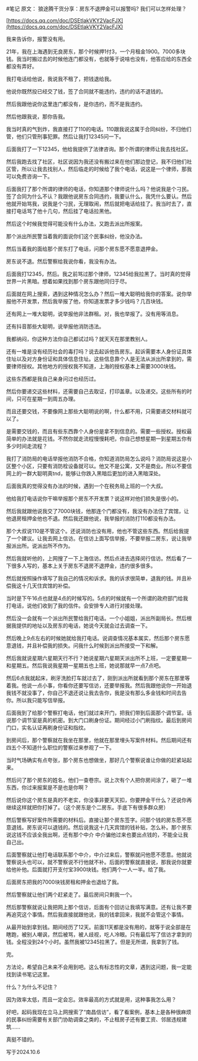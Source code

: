 #笔记 
原文：
狼途腾干货分享：房东不退押金可以报警吗? 我们可以怎样处理？

[https://docs.qq.com/doc/DSEtIakVKY2VacFJX](https://docs.qq.com/doc/DSEtIakVKY2VacFJX)

我来告诉你，报警没有用。

21年，我在上海遇到无良房东，那个时候押1付3，一个月租金1900。7000多块钱。我当时搬过去的时候他连门都没有，也就等于说啥也没有，他答应给的东西全都没有弄好。

我打电话给他说，我说我不租了，把钱退给我。

他说你既然投已经交了钱，签了合同就不能违约，违约的话不退钱的。

然后我跟他说你这里连门都没有，是你违约，而不是我违约。

然后他跟我说，那你告我。

我当时真的气到炸，我直接打了110的电话。110跟我说这属于合同纠纷，不归他们管，他们只管刑事犯罪。然后让我打12345问一下。

后面我打了一下12345，他给我提供了法律咨询。那个所谓的律师让我去找社区。

然后我跑去找了社区，社区说因为我还没有搬过来在他们那边登记，我不归他们社区管，所以让我去找别人，然后临走的时候给了我个电话，说这是一个律师，那我可以免费咨询一下。

后面我打了那个所谓的律师的电话，你知道那个律师说什么吗？他说我是个刁民。签了合同为什么不认？我跟他说房东合同违约，我要认什么，我凭什么要认。然后他就开始骂我，说我是个刁民，无理取闹，然后就把电话给挂了。我当时去了，直接打电话骂了他十几句，然后挂了电话拉黑他。

然后这个时候我觉得可能没有什么办法，又跑去派出所报案。

那个派出所民警当着我的面说你们这个民事纠纷，他没办法。

然后当着我的面给那个房东打了电话，问那个房东愿不愿意退押金。

房东说不退。然后警察给我说你看，我没有办法。

后面我打12345，然后。我之前骂过那个律师，12345给我拉黑了。当时真的觉得世界一片黑暗。想着如果找到那个房东跟他同归于尽。

后面就在网上搜索，遇到这种情况怎么办？然后一堆大聪明给我你的答案。说你举报他不开发票，然后我举报了他，你知道发票才多少钱吗？几百块钱。

还有网上一堆大聪明，说举报他非法群租。对，我也举报了。没有用等消息。

还有抖音那些大聪明，说举报他消防违法。

我都纳闷，你这种方法你自己都试过吗？就天天在那里教别人。

还有一堆是没有经历社会的毒打吗？说去起诉他告房东。起诉需要本人身份证具体住址以及对方身份证和具体信息住址。这些信息靠个人是无法从派出所拿到的，需要律师授权。其他地方的授权我不知道，上海的授权基本上需要3000块钱。

这些东西都是我自己亲身问过也经历过。

然后你要递交这些材料，还需要自己去取证，打印盖章。以及递交。这些所有的时间，只可在星期一到周五办理。

而且还要交钱，不要像网上那些大聪明说的啊，什么都不用，只需要递交材料就可以了。

是需要交钱的，而且有些东西靠个人身份是拿不到信息的。需要一些授权。授权最简单的办法就是花钱。不然你就走流程慢慢耗吧，你自己想想星期一到星期五你有多少时间走流程？

我打了消防局的电话举报他消防不合格，你知道消防局怎么说吗？消防局说这是小区整个小区，只要有消防栓设备就可以。他又不是公寓，又不是商业。所以不要信网上的一群大聪明真tnd，能够让你跌入黑暗后更加的进入黑暗深处。

后面我真的觉得没有办法的时候，遇到一个在税务局上班的一个大叔。

他给我打电话说你干嘛举报那个房东不开发票？说这样对他们损失是很小的。

然后我就跟他说我交了7000块钱，他那连个门都没有，我没有办法住了宾馆，让他退房租押金他也不退。然后我还跟他说，我举报的消防打110都没有办法。

那个大叔说110是不管这个。还说消防也没有用，他也不管这些东西。然后给我提了一个建议。让我去网上信访。在信访上面写信举报，不要举报二房东，说让我举报派出所。说派出所不作为。

然后我就听他的，上网搜了一下上海信访。然后点进去选择闵行信访。然后看了一下很多人写的，基本上关于房东不退房不退押金，违约很多很多。

然后就按照操作填写了我自己的情况和诉求。我的诉求很简单，退我的钱。并且补偿我这十几天住宾馆的补偿。

当时是下午16点也就是4点的时候写的。5点的时候就有一个所谓的政府部门给我打电话，说他们收到了我的信件。会安排专人进行对接处理。

然后没一会就有一个派出所民警给我打电话。一个小姐姐，派出所副局长。然后根据我提供的地址以及房东的电话，她说今天就会过去调查一下。

然后晚上9点左右的时候她就给我打电话。说调查情况基本属实，然后那个房东愿意退钱，并且补偿我的损失。问我什么时候到派出所接受一下和解。

然后我就说星期六星期天行不行？她说星期六星期天派出所不上班，一定要星期一和星期五。然后我说我星期一星期五也上班，她说那就早一点7点吧。

然后6点我就起床，刷牙洗脸打车就过去了，刚到派出所就看到那个房东在那里等着我。他说一点小事，你看你还要写信访，还要举报我。然后我跟他说你一开始退我钱不就没事了，你自己不退还说让我去告你，我是没有那么多金钱和时间去告你。所以我只能写信举报。

后面我到了给那个警察打电话，他们就过来开门，把我们带到后面那个调节室。话说那个调节室是真的机密。到大门口刷身份证。期间经过小门刷指纹。最后到房间门口，实名认证再刷身份证和指纹。

到房间后，那个警察就在我坐在那里，他就在那里埋头写案件材料。然后期间还有四五个不知道什么职位的警察过来参观了一下。

当时气场确实有点夸张，那个房东也想做坐，那好几个警察说谁让你做的赶紧站起来。

然后问了那个房东的姓名，他们一查卷宗。说上次有个人把你房间涂了，砸了一堆东西，你过来报案是不是也是你啊？

然后说你这个房东是真的不老实，你没事非要天天扣，你要押金干什么？还说你再继续这样就把你打掉了。（这个房东是个二房东。手底下有很多群众房）

然后警察写好案件所需要的材料后。直接让那个房东签字。问那个钱的房东愿不愿意退钱。房东说可以退钱的。然后说我这十几天宾馆的钱补贴，怎么补。那个房东说这钱不应该全我出啊，还有那个中介 中介骗他过来也要出点钱的，不能全让我自己出。

后面警察就让他打电话联系那个中介，中介过来后，警察就问他愿不愿意。他就说警察说头也可以，就不警察说不行他就不补。后面的警察就直接说，那我说你就要给他补他。后面就打开支付宝3900块钱。他们两个一人一半。给了我。

后面房东把我的7000块钱房租和押金也退给了我。

然后警察就让他们两个赶紧走了。最后房间只剩我一个。

然后那警察就说让我把网上那个信访，后面有个回访让我填写满意。还有让我不要再追究这个事情。然后我直接就跟他说，我的钱拿回来，我就不会管这个事情。

从最开始到拿到钱。期间经历了12天。前面11天都是没有用的，就等于说全部是在瞎跑，被别人嘲讽，然后被骂，被人歧视，吃人冷眼。只有最后写了信访才拿到的钱。全程没到24个小时。虽然我被12345拉黑了。但是无所谓，我拿到了钱。

完。

方法论，希望自己未来不会用到吧。这么有标志性的文章，遇到这问题，我一定能找到读书笔记这里。

什么？为什么不记住？

因为效率太低，而且一定会忘。效率最高的方式就是用，这种事我怎么用？

好吧，起码我现在立马上网搜索了“南昌信访”，看了看案例，基本上是各种很麻烦的民事纠纷需要有关部门协助调查之类的，不止租房子还有要工资、邻居违规建筑……

真挺不错的。

写于2024.10.6